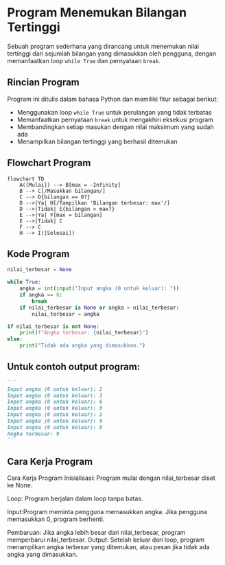 # Program Menemukan Bilangan Tertinggi

Sebuah program sederhana yang dirancang untuk menemukan nilai tertinggi dari sejumlah bilangan yang dimasukkan oleh pengguna, dengan memanfaatkan loop `while True` dan pernyataan `break`.

## Rincian Program

Program ini ditulis dalam bahasa Python dan memiliki fitur sebagai berikut:

- Menggunakan loop `while True` untuk perulangan yang tidak terbatas
- Memanfaatkan pernyataan `break` untuk mengakhiri eksekusi program
- Membandingkan setiap masukan dengan nilai maksimum yang sudah ada
- Menampilkan bilangan tertinggi yang berhasil ditemukan

## Flowchart Program

```mermaid
flowchart TD
    A([Mulai]) --> B[max = -Infinity]
    B --> C[/Masukkan bilangan/]
    C --> D{bilangan == 0?}
    D -->|Ya| H[/Tampilkan 'Bilangan terbesar: max'/]
    D -->|Tidak| E{bilangan > max?}
    E -->|Ya| F[max = bilangan]
    E -->|Tidak| C
    F --> C
    H --> I([Selesai])
```

## Kode Program

```python
nilai_terbesar = None

while True:
    angka = int(input("Input angka (0 untuk keluar): "))
    if angka == 0:
        break
    if nilai_terbesar is None or angka > nilai_terbesar:
        nilai_terbesar = angka

if nilai_terbesar is not None:
    print(f"Angka terbesar: {nilai_terbesar}")
else:
    print("Tidak ada angka yang dimasukkan.")
```

## Untuk contoh output program:
````markdown
```
Input angka (0 untuk keluar): 2
Input angka (0 untuk keluar): 3
Input angka (0 untuk keluar): 6
Input angka (0 untuk keluar): 8
Input angka (0 untuk keluar): 1
Input angka (0 untuk keluar): 9
Input angka (0 untuk keluar): 0
Angka terbesar: 9
```
````

## Cara Kerja Program
Cara Kerja Program
Inisialisasi: Program mulai dengan nilai_terbesar diset ke None.

Loop: Program berjalan dalam loop tanpa batas.

Input:Program meminta pengguna memasukkan angka.
Jika pengguna memasukkan 0, program berhenti.

Pembaruan: Jika angka lebih besar dari nilai_terbesar, program memperbarui nilai_terbesar.
Output: Setelah keluar dari loop, program menampilkan angka terbesar yang ditemukan, atau pesan jika tidak ada angka yang dimasukkan.
